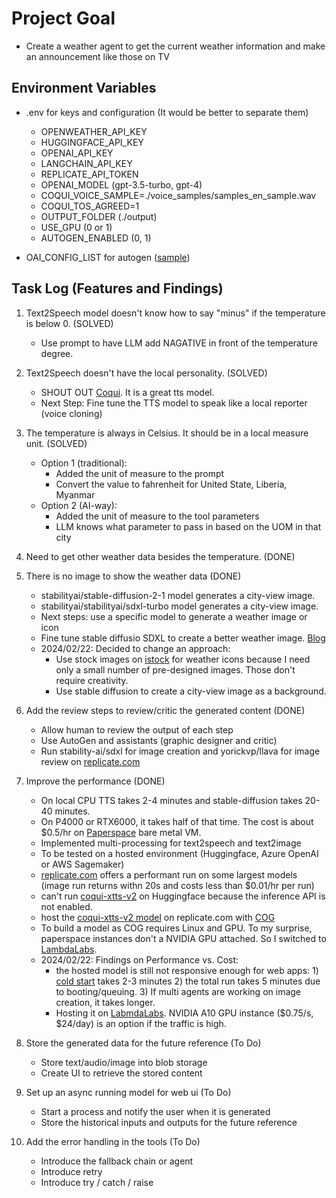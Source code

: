 # Project Goal

* Create a weather agent to get the current weather information and make an announcement like those on TV

## Environment Variables 

* .env for keys and configuration (It would be better to separate them)
    - OPENWEATHER_API_KEY
    - HUGGINGFACE_API_KEY
    - OPENAI_API_KEY
    - LANGCHAIN_API_KEY
    - REPLICATE_API_TOKEN
    - OPENAI_MODEL (gpt-3.5-turbo, gpt-4)
    - COQUI_VOICE_SAMPLE=./voice_samples/samples_en_sample.wav
    - COQUI_TOS_AGREED=1
    - OUTPUT_FOLDER (./output)
    - USE_GPU (0 or 1)
    - AUTOGEN_ENABLED (0, 1)

* OAI_CONFIG_LIST for autogen ([sample](https://github.com/microsoft/autogen/blob/main/OAI_CONFIG_LIST_sample))

## Task Log (Features and Findings)

1. Text2Speech model doesn't know how to say "minus" if the temperature is below 0. (SOLVED)
    * Use prompt to have LLM add NAGATIVE in front of the temperature degree. 

2. Text2Speech doesn't have the local personality. (SOLVED)
    * SHOUT OUT [Coqui](https://github.com/coqui-ai/TTS). It is a great tts model. 
    * Next Step: Fine tune the TTS model to speak like a local reporter (voice cloning)

3. The temperature is always in Celsius. It should be in a local measure unit. (SOLVED)
    * Option 1 (traditional):  
        - Added the unit of measure to the prompt
        - Convert the value to fahrenheit for United State, Liberia, Myanmar
    * Option 2 (AI-way):  
        - Added the unit of measure to the tool parameters
        - LLM knows what parameter to pass in based on the UOM in that city 

4. Need to get other weather data besides the temperature. (DONE)

5. There is no image to show the weather data (DONE)
    * stabilityai/stable-diffusion-2-1 model generates a city-view image. 
    * stabilityai/stabilityai/sdxl-turbo model generates a city-view image. 
    * Next steps: use a specific model to generate a weather image or icon 
    * Fine tune stable diffusio SDXL to create a better weather image. [Blog](https://replicate.com/blog/fine-tune-sdxl) 
    * 2024/02/22: Decided to change an approach: 
        - Use stock images on [istock](https://www.istockphoto.com/photos/weather-forecast-app) for weather icons because I need only a small number of pre-designed images. Those don't require creativity. 
        - Use stable diffusion to create a city-view image as a background. 

6. Add the review steps to review/critic the generated content (DONE)
    * Allow human to review the output of each step 
    * Use AutoGen and assistants (graphic designer and critic)
    * Run stability-ai/sdxl for image creation and yorickvp/llava for image review on [replicate.com](https://replicate.com)

7. Improve the performance (DONE)
    * On local CPU TTS takes 2-4 minutes and stable-diffusion takes 20-40 minutes. 
    * On P4000 or RTX6000, it takes half of that time. The cost is about $0.5/hr on [Paperspace](https://paperspace.com) bare metal VM. 
    * Implemented multi-processing for text2speech and text2image
    * To be tested on a hosted environment (Huggingface, Azure OpenAI or AWS Sagemaker)
    * [replicate.com](https://replicate.com) offers a performant run on some largest models (image run returns withn 20s and costs less than $0.01/hr per run)
    * can't run [coqui-xtts-v2](https://huggingface.co/coqui/XTTS-v2) on Huggingface because the inference API is not enabled. 
    * host the [coqui-xtts-v2 model](https://replicate.com/jaredlang/coqui-xtts-v2) on replicate.com with [COG](https://replicate.com/docs/guides/push-a-model) 
    * To build a model as COG requires Linux and GPU. To my surprise, paperspace instances don't a NVIDIA GPU attached. So I switched to [LambdaLabs](https://lambdalabs.com/). 
    * 2024/02/22: Findings on Performance vs. Cost: 
        - the hosted model is still not responsive enough for web apps: 1) [cold start](https://replicate.com/docs/how-does-replicate-work#cold-boots) takes 2-3 minutes 2) the total run takes 5 minutes due to booting/queuing. 3) If multi agents are working on image creation, it takes longer. 
        - Hosting it on [LabmdaLabs](https://lambdalabs.com/). NVIDIA A10 GPU instance ($0.75/s, $24/day) is an option if the traffic is high. 

8. Store the generated data for the future reference (To Do)
    * Store text/audio/image into blob storage 
    * Create UI to retrieve the stored content 

9. Set up an async running model for web ui (To Do)
    * Start a process and notify the user when it is generated 
    * Store the historical inputs and outputs for the future reference

10. Add the error handling in the tools (To Do)
    * Introduce the fallback chain or agent
    * Introduce retry 
    * Introduce try / catch / raise
